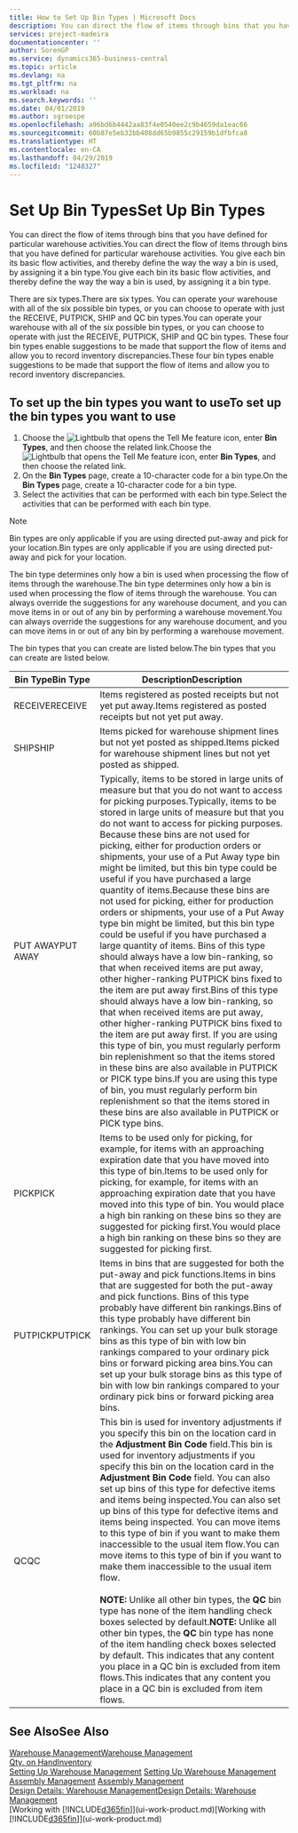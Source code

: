 ```yaml
---
title: How to Set Up Bin Types | Microsoft Docs
description: You can direct the flow of items through bins that you have defined for particular warehouse activities. You give each bin its basic flow activities, and thereby define the way the way a bin is used, by assigning it a bin type.
services: project-madeira
documentationcenter: ''
author: SorenGP
ms.service: dynamics365-business-central
ms.topic: article
ms.devlang: na
ms.tgt_pltfrm: na
ms.workload: na
ms.search.keywords: ''
ms.date: 04/01/2019
ms.author: sgroespe
ms.openlocfilehash: a96bd6b4442aa83f4e0540ee2c9b4659da1eac66
ms.sourcegitcommit: 60b87e5eb32bb408dd65b9855c29159b1dfbfca8
ms.translationtype: HT
ms.contentlocale: en-CA
ms.lasthandoff: 04/29/2019
ms.locfileid: "1248327"
---
```

# <a name="set-up-bin-types"></a><span data-ttu-id="6f1f0-104">Set Up Bin Types</span><span class="sxs-lookup"><span data-stu-id="6f1f0-104">Set Up Bin Types</span></span>
<span data-ttu-id="6f1f0-105">You can direct the flow of items through bins that you have defined for particular warehouse activities.</span><span class="sxs-lookup"><span data-stu-id="6f1f0-105">You can direct the flow of items through bins that you have defined for particular warehouse activities.</span></span> <span data-ttu-id="6f1f0-106">You give each bin its basic flow activities, and thereby define the way the way a bin is used, by assigning it a bin type.</span><span class="sxs-lookup"><span data-stu-id="6f1f0-106">You give each bin its basic flow activities, and thereby define the way the way a bin is used, by assigning it a bin type.</span></span>  

<span data-ttu-id="6f1f0-107">There are six types.</span><span class="sxs-lookup"><span data-stu-id="6f1f0-107">There are six types.</span></span> <span data-ttu-id="6f1f0-108">You can operate your warehouse with all of the six possible bin types, or you can choose to operate with just the RECEIVE, PUTPICK, SHIP and QC bin types.</span><span class="sxs-lookup"><span data-stu-id="6f1f0-108">You can operate your warehouse with all of the six possible bin types, or you can choose to operate with just the RECEIVE, PUTPICK, SHIP and QC bin types.</span></span> <span data-ttu-id="6f1f0-109">These four bin types enable suggestions to be made that support the flow of items and allow you to record inventory discrepancies.</span><span class="sxs-lookup"><span data-stu-id="6f1f0-109">These four bin types enable suggestions to be made that support the flow of items and allow you to record inventory discrepancies.</span></span>  

## <a name="to-set-up-the-bin-types-you-want-to-use"></a><span data-ttu-id="6f1f0-110">To set up the bin types you want to use</span><span class="sxs-lookup"><span data-stu-id="6f1f0-110">To set up the bin types you want to use</span></span>  
1.  <span data-ttu-id="6f1f0-111">Choose the ![Lightbulb that opens the Tell Me feature](media/ui-search/search_small.png "Tell me what you want to do") icon, enter **Bin Types**, and then choose the related link.</span><span class="sxs-lookup"><span data-stu-id="6f1f0-111">Choose the ![Lightbulb that opens the Tell Me feature](media/ui-search/search_small.png "Tell me what you want to do") icon, enter **Bin Types**, and then choose the related link.</span></span>  
2.  <span data-ttu-id="6f1f0-112">On the **Bin Types** page, create a 10-character code for a bin type.</span><span class="sxs-lookup"><span data-stu-id="6f1f0-112">On the **Bin Types** page, create a 10-character code for a bin type.</span></span>  
3.  <span data-ttu-id="6f1f0-113">Select the activities that can be performed with each bin type.</span><span class="sxs-lookup"><span data-stu-id="6f1f0-113">Select the activities that can be performed with each bin type.</span></span>  

> [!NOTE]  
>  <span data-ttu-id="6f1f0-114">Bin types are only applicable if you are using directed put-away and pick for your location.</span><span class="sxs-lookup"><span data-stu-id="6f1f0-114">Bin types are only applicable if you are using directed put-away and pick for your location.</span></span>  

<span data-ttu-id="6f1f0-115">The bin type determines only how a bin is used when processing the flow of items through the warehouse.</span><span class="sxs-lookup"><span data-stu-id="6f1f0-115">The bin type determines only how a bin is used when processing the flow of items through the warehouse.</span></span> <span data-ttu-id="6f1f0-116">You can always override the suggestions for any warehouse document, and you can move items in or out of any bin by performing a warehouse movement.</span><span class="sxs-lookup"><span data-stu-id="6f1f0-116">You can always override the suggestions for any warehouse document, and you can move items in or out of any bin by performing a warehouse movement.</span></span>  

<span data-ttu-id="6f1f0-117">The bin types that you can create are listed below.</span><span class="sxs-lookup"><span data-stu-id="6f1f0-117">The bin types that you can create are listed below.</span></span>  

|<span data-ttu-id="6f1f0-118">Bin Type</span><span class="sxs-lookup"><span data-stu-id="6f1f0-118">Bin Type</span></span>|<span data-ttu-id="6f1f0-119">Description</span><span class="sxs-lookup"><span data-stu-id="6f1f0-119">Description</span></span>|  
|------------------|---------------------------------------|  
|<span data-ttu-id="6f1f0-120">RECEIVE</span><span class="sxs-lookup"><span data-stu-id="6f1f0-120">RECEIVE</span></span>|<span data-ttu-id="6f1f0-121">Items registered as posted receipts but not yet put away.</span><span class="sxs-lookup"><span data-stu-id="6f1f0-121">Items registered as posted receipts but not yet put away.</span></span>|  
|<span data-ttu-id="6f1f0-122">SHIP</span><span class="sxs-lookup"><span data-stu-id="6f1f0-122">SHIP</span></span>|<span data-ttu-id="6f1f0-123">Items picked for warehouse shipment lines but not yet posted as shipped.</span><span class="sxs-lookup"><span data-stu-id="6f1f0-123">Items picked for warehouse shipment lines but not yet posted as shipped.</span></span>|  
|<span data-ttu-id="6f1f0-124">PUT AWAY</span><span class="sxs-lookup"><span data-stu-id="6f1f0-124">PUT AWAY</span></span>|<span data-ttu-id="6f1f0-125">Typically, items to be stored in large units of measure but that you do not want to access for picking purposes.</span><span class="sxs-lookup"><span data-stu-id="6f1f0-125">Typically, items to be stored in large units of measure but that you do not want to access for picking purposes.</span></span> <span data-ttu-id="6f1f0-126">Because these bins are not used for picking, either for production orders or shipments, your use of a Put Away type bin might be limited, but this bin type could be useful if you have purchased a large quantity of items.</span><span class="sxs-lookup"><span data-stu-id="6f1f0-126">Because these bins are not used for picking, either for production orders or shipments, your use of a Put Away type bin might be limited, but this bin type could be useful if you have purchased a large quantity of items.</span></span> <span data-ttu-id="6f1f0-127">Bins of this type should always have a low bin-ranking, so that when received items are put away, other higher-ranking PUTPICK bins fixed to the item are put away first.</span><span class="sxs-lookup"><span data-stu-id="6f1f0-127">Bins of this type should always have a low bin-ranking, so that when received items are put away, other higher-ranking PUTPICK bins fixed to the item are put away first.</span></span> <span data-ttu-id="6f1f0-128">If you are using this type of bin, you must regularly perform bin replenishment so that the items stored in these bins are also available in PUTPICK or PICK type bins.</span><span class="sxs-lookup"><span data-stu-id="6f1f0-128">If you are using this type of bin, you must regularly perform bin replenishment so that the items stored in these bins are also available in PUTPICK or PICK type bins.</span></span>|  
|<span data-ttu-id="6f1f0-129">PICK</span><span class="sxs-lookup"><span data-stu-id="6f1f0-129">PICK</span></span>|<span data-ttu-id="6f1f0-130">Items to be used only for picking, for example, for items with an approaching expiration date that you have moved into this type of bin.</span><span class="sxs-lookup"><span data-stu-id="6f1f0-130">Items to be used only for picking, for example, for items with an approaching expiration date that you have moved into this type of bin.</span></span> <span data-ttu-id="6f1f0-131">You would place a high bin ranking on these bins so they are suggested for picking first.</span><span class="sxs-lookup"><span data-stu-id="6f1f0-131">You would place a high bin ranking on these bins so they are suggested for picking first.</span></span>|  
|<span data-ttu-id="6f1f0-132">PUTPICK</span><span class="sxs-lookup"><span data-stu-id="6f1f0-132">PUTPICK</span></span>|<span data-ttu-id="6f1f0-133">Items in bins that are suggested for both the put-away and pick functions.</span><span class="sxs-lookup"><span data-stu-id="6f1f0-133">Items in bins that are suggested for both the put-away and pick functions.</span></span> <span data-ttu-id="6f1f0-134">Bins of this type probably have different bin rankings.</span><span class="sxs-lookup"><span data-stu-id="6f1f0-134">Bins of this type probably have different bin rankings.</span></span> <span data-ttu-id="6f1f0-135">You can set up your bulk storage bins as this type of bin with low bin rankings compared to your ordinary pick bins or forward picking area bins.</span><span class="sxs-lookup"><span data-stu-id="6f1f0-135">You can set up your bulk storage bins as this type of bin with low bin rankings compared to your ordinary pick bins or forward picking area bins.</span></span>|  
|<span data-ttu-id="6f1f0-136">QC</span><span class="sxs-lookup"><span data-stu-id="6f1f0-136">QC</span></span>|<span data-ttu-id="6f1f0-137">This bin is used for inventory adjustments if you specify this bin on the location card in the **Adjustment Bin Code** field.</span><span class="sxs-lookup"><span data-stu-id="6f1f0-137">This bin is used for inventory adjustments if you specify this bin on the location card in the **Adjustment Bin Code** field.</span></span> <span data-ttu-id="6f1f0-138">You can also set up bins of this type for defective items and items being inspected.</span><span class="sxs-lookup"><span data-stu-id="6f1f0-138">You can also set up bins of this type for defective items and items being inspected.</span></span> <span data-ttu-id="6f1f0-139">You can move items to this type of bin if you want to make them inaccessible to the usual item flow.</span><span class="sxs-lookup"><span data-stu-id="6f1f0-139">You can move items to this type of bin if you want to make them inaccessible to the usual item flow.</span></span><br /><br /> <span data-ttu-id="6f1f0-140">**NOTE:** Unlike all other bin types, the **QC** bin type has none of the item handling check boxes selected by default.</span><span class="sxs-lookup"><span data-stu-id="6f1f0-140">**NOTE:** Unlike all other bin types, the **QC** bin type has none of the item handling check boxes selected by default.</span></span> <span data-ttu-id="6f1f0-141">This indicates that any content you place in a QC bin is excluded from item flows.</span><span class="sxs-lookup"><span data-stu-id="6f1f0-141">This indicates that any content you place in a QC bin is excluded from item flows.</span></span>|  

## <a name="see-also"></a><span data-ttu-id="6f1f0-142">See Also</span><span class="sxs-lookup"><span data-stu-id="6f1f0-142">See Also</span></span>
[<span data-ttu-id="6f1f0-143">Warehouse Management</span><span class="sxs-lookup"><span data-stu-id="6f1f0-143">Warehouse Management</span></span>](warehouse-manage-warehouse.md)  
[<span data-ttu-id="6f1f0-144">Qty. on Hand</span><span class="sxs-lookup"><span data-stu-id="6f1f0-144">Inventory</span></span>](inventory-manage-inventory.md)  
<span data-ttu-id="6f1f0-145">[Setting Up Warehouse Management](warehouse-setup-warehouse.md)   </span><span class="sxs-lookup"><span data-stu-id="6f1f0-145">[Setting Up Warehouse Management](warehouse-setup-warehouse.md)   </span></span>  
<span data-ttu-id="6f1f0-146">[Assembly Management](assembly-assemble-items.md)  </span><span class="sxs-lookup"><span data-stu-id="6f1f0-146">[Assembly Management](assembly-assemble-items.md)  </span></span>  
[<span data-ttu-id="6f1f0-147">Design Details: Warehouse Management</span><span class="sxs-lookup"><span data-stu-id="6f1f0-147">Design Details: Warehouse Management</span></span>](design-details-warehouse-management.md)  
<span data-ttu-id="6f1f0-148">[Working with [!INCLUDE[d365fin](includes/d365fin_md.md)]](ui-work-product.md)</span><span class="sxs-lookup"><span data-stu-id="6f1f0-148">[Working with [!INCLUDE[d365fin](includes/d365fin_md.md)]](ui-work-product.md)</span></span>
